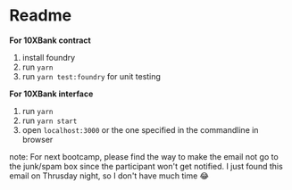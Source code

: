 # Readme
**For 10XBank contract**
1. install foundry
2. run `yarn`
3. run `yarn test:foundry` for unit testing

**For 10XBank interface**
1. run `yarn`
2. run `yarn start`
3. open `localhost:3000` or the one specified in the commandline in browser

note: For next bootcamp, please find the way to make the email not go to the junk/spam box since the participant won't get notified.
I just found this email on Thrusday night, so I don't have much time 😂
